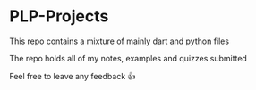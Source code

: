 # PLP-Projects
This repo contains a mixture of mainly dart and python files

The repo holds all of my notes, examples and quizzes submitted

Feel free to leave any feedback 👍

